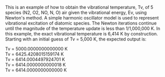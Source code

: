 This is an example of how to obtain the vibrational temperature, Tv, of 5 species (N2, O2, NO, N, O) air given the vibrational energy, Ev, using Newton's method. A simple harmonic oscillator model is used to represent vibrational excitation of diatomic species. The Newton iterations continue until the magnitude of the temperature update is less than 1/1,000,000 K. In this example, the exact vibrational temperature is 6,414 K by construction. Starting with an initial guess of Tv = 5,000 K, the expected output is:

  Tv = 5000.0000000000000 K<br/>
  Tv = 6425.4208015159174 K<br/>
  Tv = 6414.0004497924701 K<br/>
  Tv = 6414.0000000000018 K<br/>
  Tv = 6414.0000000000000 K
